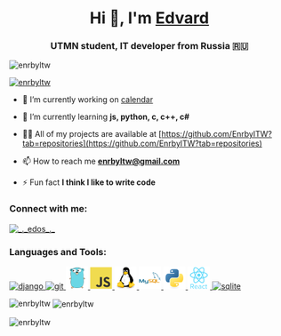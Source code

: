 <h1 align="center">Hi 👋, I'm <a href="https://t.me/vbncursed">Edvard</a></h1>
<h3 align="center">UTMN student, IT developer from Russia 🇷🇺</h3>

<p align="left"> <img src="https://komarev.com/ghpvc/?username=enrbyltw&label=Profile%20views&color=0e75b6&style=flat" alt="enrbyltw" /> </p>

<p align="left"> <a href="https://github.com/ryo-ma/github-profile-trophy"><img src="https://github-profile-trophy.vercel.app/?username=enrbyltw" alt="enrbyltw" /></a> </p>

- 🔭 I’m currently working on [calendar](https://github.com/EnrbylTW/calendar)

- 🌱 I’m currently learning **js, python, c, c++, c#**

- 👨‍💻 All of my projects are available at [https://github.com/EnrbylTW?tab=repositories](https://github.com/EnrbylTW?tab=repositories)

- 📫 How to reach me **enrbyltw@gmail.com**

- ⚡ Fun fact **I think I like to write code**

<h3 align="left">Connect with me:</h3>
<p align="left">
<a href="https://instagram.com/_._edos_._" target="blank"><img align="center" src="https://raw.githubusercontent.com/rahuldkjain/github-profile-readme-generator/master/src/images/icons/Social/instagram.svg" alt="_._edos_._" height="30" width="40" /></a>
</p>

<h3 align="left">Languages and Tools:</h3>
<p align="left"> <a href="https://www.djangoproject.com/" target="_blank" rel="noreferrer"> <img src="https://cdn.worldvectorlogo.com/logos/django.svg" alt="django" width="40" height="40"/> </a> <a href="https://git-scm.com/" target="_blank" rel="noreferrer"> <img src="https://www.vectorlogo.zone/logos/git-scm/git-scm-icon.svg" alt="git" width="40" height="40"/> </a> <a href="https://golang.org" target="_blank" rel="noreferrer"> <img src="https://raw.githubusercontent.com/devicons/devicon/master/icons/go/go-original.svg" alt="go" width="40" height="40"/> </a> <a href="https://developer.mozilla.org/en-US/docs/Web/JavaScript" target="_blank" rel="noreferrer"> <img src="https://raw.githubusercontent.com/devicons/devicon/master/icons/javascript/javascript-original.svg" alt="javascript" width="40" height="40"/> </a> <a href="https://www.linux.org/" target="_blank" rel="noreferrer"> <img src="https://raw.githubusercontent.com/devicons/devicon/master/icons/linux/linux-original.svg" alt="linux" width="40" height="40"/> </a> <a href="https://www.mysql.com/" target="_blank" rel="noreferrer"> <img src="https://raw.githubusercontent.com/devicons/devicon/master/icons/mysql/mysql-original-wordmark.svg" alt="mysql" width="40" height="40"/> </a> <a href="https://www.python.org" target="_blank" rel="noreferrer"> <img src="https://raw.githubusercontent.com/devicons/devicon/master/icons/python/python-original.svg" alt="python" width="40" height="40"/> </a> <a href="https://reactjs.org/" target="_blank" rel="noreferrer"> <img src="https://raw.githubusercontent.com/devicons/devicon/master/icons/react/react-original-wordmark.svg" alt="react" width="40" height="40"/> </a> <a href="https://www.sqlite.org/" target="_blank" rel="noreferrer"> <img src="https://www.vectorlogo.zone/logos/sqlite/sqlite-icon.svg" alt="sqlite" width="40" height="40"/> </a> </p>

<p><img align="left" src="https://github-readme-stats.vercel.app/api/top-langs?username=enrbyltw&show_icons=true&theme=dark&locale=en&layout=compact" alt="enrbyltw" /></p>

<p>&nbsp;<img align="center" src="https://github-readme-stats.vercel.app/api?username=enrbyltw&show_icons=true&theme=dark&locale=en" alt="enrbyltw" /></p>

<p><img align="center" src="https://github-readme-streak-stats.herokuapp.com/?user=enrbyltw&theme=dark" alt="enrbyltw" /></p>




<!--
**EnrbylTW/EnrbylTW** is a ✨ _special_ ✨ repository because its `README.md` (this file) appears on your GitHub profile.

Here are some ideas to get you started:

- 🔭 I’m currently working on ...
- 🌱 I’m currently learning ...
- 👯 I’m looking to collaborate on ...
- 🤔 I’m looking for help with ...
- 💬 Ask me about ...
- 📫 How to reach me: ...
- 😄 Pronouns: ...
- ⚡ Fun fact: ...
-->

